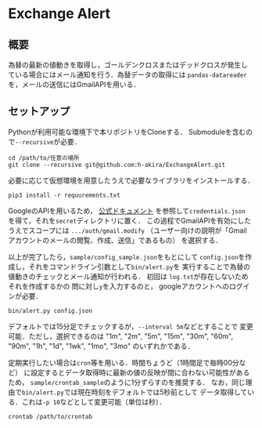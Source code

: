 # Exchange Alert
## 概要
為替の最新の値動きを取得し，ゴールデンクロスまたはデッドクロスが発生し
ている場合にはメール通知を行う．為替データの取得には
`pandas-datareader`を，メールの送信にはGmailAPIを用いる．
## セットアップ

Pythonが利用可能な環境下で本リポジトリをCloneする．
Submoduleを含むので`--recursive`が必要．
```
cd /path/to/任意の場所
git clone --recursive git@github.com:h-akira/ExchangeAlert.git
```
必要に応じて仮想環境を用意したうえで必要なライブラリをインストールする．
```
pip3 install -r requurements.txt
```
GoogleのAPIを用いるため，
[公式ドキュメント](https://developers.google.com/gmail/api/quickstart/python?hl=ja)
を参照して`credentials.json `を得て，それを`secret`ディレクトリに置く．
この過程でGmailAPIを有効にしたうえでスコープには
`.../auth/gmail.modify`
（ユーザー向けの説明が「Gmail アカウントのメールの閲覧、作成、送信」であるもの）
を選択する．

以上が完了したら，`sample/config_sample.json`をもとにして
`config.json`を作成し，それをコマンドライン引数として`bin/alert.py`を
実行することで為替の値動きのチェックとメール通知が行われる．
初回は
`log.txt`が存在しないためそれを作成するかの
問に対し`y`を入力するのと，
googleアカウントへのログインが必要．
```
bin/alert.py config.json
```
デフォルトでは15分足でチェックするが，`--interval 5m`などとすることで
変更可能．ただし，選択できるのは
"1m", "2m", "5m", "15m", "30m", "60m", "90m", "1h", "1d", "1wk", "1mo", "3mo"
のいずれかである．

定期実行したい場合は`cron`等を用いる．時間ちょうど（1時間足で毎時00分など）
に設定するとデータ取得時に最新の値の反映が間に合わない可能性があるため，
`sample/crontab_sample`のように1分ずらすのを推奨する．
なお，同じ理由で`bin/alert.py`では現在時刻をデフォルトでは5秒前として
データ取得している．これは`-p 10`などとして変更可能（単位は秒）．
```
crontab /path/to/crontab
```

